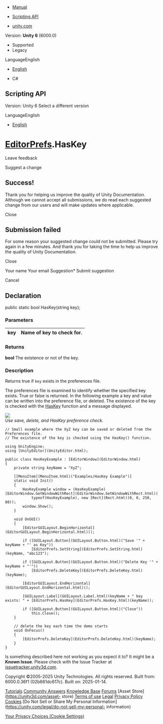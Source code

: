 [ ]()

  * [Manual](../Manual/index.html)
  * [Scripting API](../ScriptReference/index.html)

  * [unity.com](https://unity.com/)

Version: **Unity 6** (6000.0)

  * Supported
  * Legacy

LanguageEnglish

  * [English]()

  * C#

[ ](https://docs.unity3d.com)

## Scripting API

Version: Unity 6 Select a different version

LanguageEnglish

  * [English]()

#  [EditorPrefs](EditorPrefs.html).HasKey

Leave feedback

Suggest a change

## Success!

Thank you for helping us improve the quality of Unity Documentation. Although
we cannot accept all submissions, we do read each suggested change from our
users and will make updates where applicable.

Close

## Submission failed

For some reason your suggested change could not be submitted. Please <a>try
again</a> in a few minutes. And thank you for taking the time to help us
improve the quality of Unity Documentation.

Close

Your name Your email Suggestion* Submit suggestion

Cancel

[ ]()

## Declaration

public static bool HasKey(string key);

### Parameters

key | Name of key to check for.  
---|---  
  
### Returns

**bool** The existence or not of the key.

### Description

Returns true if `key` exists in the preferences file.

The preferences file is examined to identify whether the specified key exists.
True or false is returned. In the following example a key and value can be
written into the preference file, or deleted. The existence of the key is
checked with the [HasKey](EditorPrefs.HasKey.html) function and a message
displayed.  
  
![](../StaticFiles/ScriptRefImages/EditorPrefsHasKey.png)  
_Use save, delete, and HasKey preference check._

    
    
    // Small example where the XyZ key can be saved or deleted from the Preferences file.
    // The existence of the key is checked using the HasKey() function.  
      
    using UnityEngine;
    using [UnityEditor](UnityEditor.html);  
      
    public class HasKeyExample : [EditorWindow](EditorWindow.html)
    {
        private string keyName = "XyZ";  
      
        [[MenuItem](MenuItem.html)("Examples/HasKey Example")]
        static void Init()
        {
            HasKeyExample window = (HasKeyExample)[EditorWindow.GetWindowWithRect](EditorWindow.GetWindowWithRect.html)(
                typeof(HasKeyExample), new [Rect](Rect.html)(0, 0, 250, 80));
            window.Show();
        }  
      
        void OnGUI()
        {
            [EditorGUILayout.BeginHorizontal](EditorGUILayout.BeginHorizontal.html)();  
      
            if ([GUILayout.Button](GUILayout.Button.html)("Save '" + keyName + "' as Key"))
                [EditorPrefs.SetString](EditorPrefs.SetString.html)(keyName, "abc123");  
      
            if ([GUILayout.Button](GUILayout.Button.html)("Delete Key '" + keyName + "'"))
                [EditorPrefs.DeleteKey](EditorPrefs.DeleteKey.html)(keyName);  
      
            [EditorGUILayout.EndHorizontal](EditorGUILayout.EndHorizontal.html)();  
      
            [GUILayout.Label](GUILayout.Label.html)(keyName + " key exists: " + [EditorPrefs.HasKey](EditorPrefs.HasKey.html)(keyName));  
      
            if ([GUILayout.Button](GUILayout.Button.html)("Close"))
                this.Close();
        }  
      
        // delete the key each time the demo starts
        void OnFocus()
        {
            [EditorPrefs.DeleteKey](EditorPrefs.DeleteKey.html)(keyName);
        }
    }
    

Is something described here not working as you expect it to? It might be a
**Known Issue**. Please check with the Issue Tracker at
[issuetracker.unity3d.com](https://issuetracker.unity3d.com).

Copyright ©2005-2025 Unity Technologies. All rights reserved. Built from:
6000.0.36f1 (02b661dc617c). Built on: 2025-01-14.

[Tutorials](https://unity3d.com/learn) [Community
Answers](https://answers.unity3d.com) [Knowledge
Base](https://support.unity3d.com/hc/en-us)
[Forums](https://forum.unity3d.com) [Asset Store](https://unity3d.com/asset-
store) [Terms of use](https://docs.unity3d.com/Manual/TermsOfUse.html)
[Legal](https://unity.com/legal) [Privacy
Policy](https://unity.com/legal/privacy-policy)
[Cookies](https://unity.com/legal/cookie-policy) [Do Not Sell or Share My
Personal Information](https://unity.com/legal/do-not-sell-my-personal-
information)

[Your Privacy Choices (Cookie Settings)](javascript:void\(0\);)


